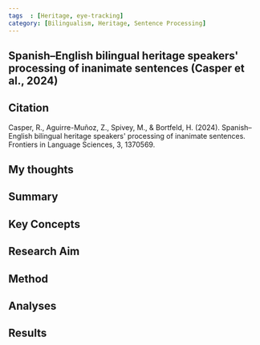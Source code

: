 ```yaml
---
tags  : [Heritage, eye-tracking]
category: [Bilingualism, Heritage, Sentence Processing]
---
```


## Spanish–English bilingual heritage speakers' processing of inanimate sentences (Casper et al., 2024)

## Citation 

Casper, R., Aguirre-Muñoz, Z., Spivey, M., & Bortfeld, H. (2024). Spanish–English bilingual heritage speakers' processing of inanimate sentences. Frontiers in Language Sciences, 3, 1370569.

## My thoughts

## Summary 


##  Key Concepts

## Research Aim

## Method

## Analyses


## Results
